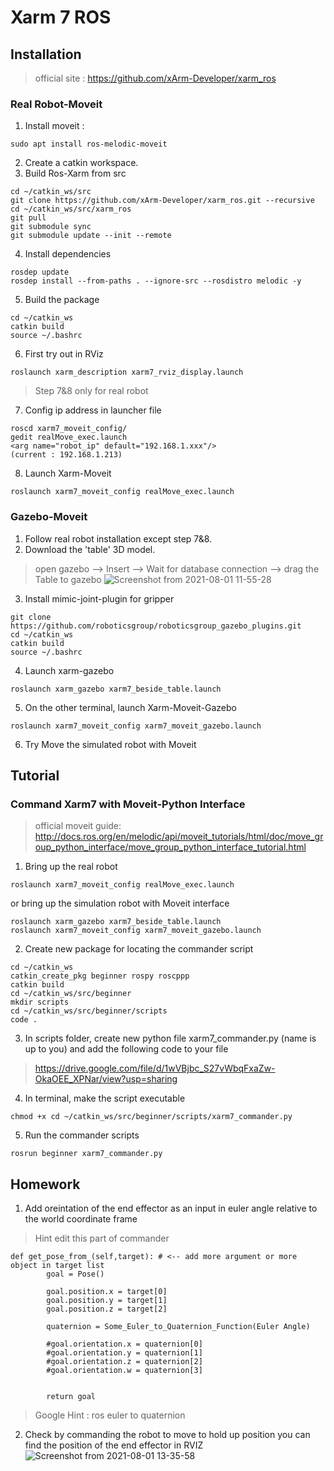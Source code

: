 # Xarm 7 ROS

## Installation
> official site : https://github.com/xArm-Developer/xarm_ros

### Real Robot-Moveit
1. Install moveit : 
```
sudo apt install ros-melodic-moveit
```
2. Create a catkin workspace.
3. Build Ros-Xarm from src
```
cd ~/catkin_ws/src
git clone https://github.com/xArm-Developer/xarm_ros.git --recursive
cd ~/catkin_ws/src/xarm_ros
git pull
git submodule sync
git submodule update --init --remote
```
4. Install dependencies
```
rosdep update
rosdep install --from-paths . --ignore-src --rosdistro melodic -y
```
5. Build the package
```
cd ~/catkin_ws
catkin build
source ~/.bashrc
```
6. First try out in RViz
```
roslaunch xarm_description xarm7_rviz_display.launch
```
> Step 7&8 only for real robot

7. Config ip address in launcher file
```
roscd xarm7_moveit_config/
gedit realMove_exec.launch
<arg name="robot_ip" default="192.168.1.xxx"/> 
(current : 192.168.1.213)
```
8. Launch Xarm-Moveit
```
roslaunch xarm7_moveit_config realMove_exec.launch
```

### Gazebo-Moveit
1. Follow real robot installation except step 7&8.
2. Download the 'table' 3D model.
> open gazebo --> Insert --> Wait for database connection --> drag the Table to gazebo
> ![Screenshot from 2021-08-01 11-55-28](https://user-images.githubusercontent.com/47204875/127757600-ddbb33b2-254c-4464-9828-f51cee5e022c.png)



3. Install mimic-joint-plugin for gripper
```
git clone https://github.com/roboticsgroup/roboticsgroup_gazebo_plugins.git
cd ~/catkin_ws
catkin build
source ~/.bashrc
```

4. Launch xarm-gazebo
```
roslaunch xarm_gazebo xarm7_beside_table.launch 
```
5. On the other terminal, launch Xarm-Moveit-Gazebo 
```
roslaunch xarm7_moveit_config xarm7_moveit_gazebo.launch
```
6. Try Move the simulated robot with Moveit


## Tutorial

### Command Xarm7 with Moveit-Python Interface
> official moveit guide: 
> http://docs.ros.org/en/melodic/api/moveit_tutorials/html/doc/move_group_python_interface/move_group_python_interface_tutorial.html

1. Bring up the real robot
```
roslaunch xarm7_moveit_config realMove_exec.launch
```
or bring up the simulation robot with Moveit interface
```
roslaunch xarm_gazebo xarm7_beside_table.launch
roslaunch xarm7_moveit_config xarm7_moveit_gazebo.launch

```
2. Create new package for locating the commander script
```
cd ~/catkin_ws
catkin_create_pkg beginner rospy roscppp
catkin build
cd ~/catkin_ws/src/beginner
mkdir scripts
cd ~/catkin_ws/src/beginner/scripts
code .
```
3. In scripts folder, create new python file xarm7_commander.py (name is up to you) and add the following code to your file
> https://drive.google.com/file/d/1wVBjbc_S27vWbqFxaZw-OkaOEE_XPNar/view?usp=sharing

4. In terminal, make the script executable
```
chmod +x cd ~/catkin_ws/src/beginner/scripts/xarm7_commander.py
```
5. Run the commander scripts
```
rosrun beginner xarm7_commander.py
```


## Homework

1. Add oreintation of the end effector as an input in euler angle relative to the world coordinate frame
> Hint edit this part of commander
```
def get_pose_from_(self,target): # <-- add more argument or more object in target list
        goal = Pose()

        goal.position.x = target[0]
        goal.position.y = target[1]
        goal.position.z = target[2]
        
        quaternion = Some_Euler_to_Quaternion_Function(Euler Angle)
        
        #goal.orientation.x = quaternion[0] 
        #goal.orientation.y = quaternion[1]
        #goal.orientation.z = quaternion[2]
        #goal.orientation.w = quaternion[3]
        
        
        return goal
```

> Google Hint : ros euler to quaternion

2. Check by commanding the robot to move to hold up position you can find the position of the end effector in RVIZ
![Screenshot from 2021-08-01 13-35-58](https://user-images.githubusercontent.com/47204875/127759470-efde3965-d54a-48b5-a471-60f7d11b8afb.png)


